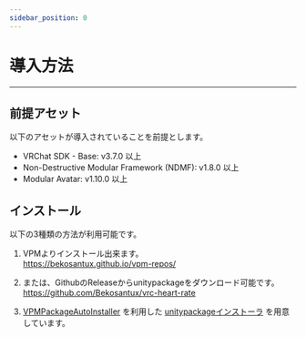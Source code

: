 ```yaml
---
sidebar_position: 0
---
```


# 導入方法
<hr/>

## 前提アセット
以下のアセットが導入されていることを前提とします。  
- VRChat SDK - Base: v3.7.0 以上
- Non-Destructive Modular Framework (NDMF): v1.8.0 以上
- Modular Avatar: v1.10.0 以上

## インストール
以下の3種類の方法が利用可能です。

1. VPMよりインストール出来ます。  
   https://bekosantux.github.io/vpm-repos/

1. または、GithubのReleaseからunitypackageをダウンロード可能です。  
   https://github.com/Bekosantux/vrc-heart-rate

1. [VPMPackageAutoInstaller](https://github.com/anatawa12/VPMPackageAutoInstaller) を利用した [unitypackageインストーラ](/file/VRCHeartRateInstaller.unitypackage) を用意しています。